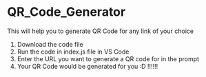 # QR_Code_Generator
This will help you to generate QR Code for any link of your choice

1. Download the code file
2. Run the code in index.js file in VS Code
3. Enter the URL you want to generate a QR code for in the prompt
4. Your QR Code would be generated for you :D !!!!!!
